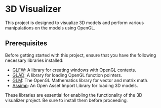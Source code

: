 # 3D Visualizer

This project is designed to visualize 3D models and perform various manipulations on the models using OpenGL.

## Prerequisites

Before getting started with this project, ensure that you have the following necessary libraries installed:

- [GLFW](https://www.glfw.org/): A library for creating windows with OpenGL contexts.
- [GLAD](https://github.com/Dav1dde/glad): A library for loading OpenGL function pointers.
- [GLM](https://glm.g-truc.net/0.9.9/index.html): The OpenGL Mathematics library for vector and matrix math.
- [Assimp](https://www.assimp.org/): An Open Asset Import Library for loading 3D models.

These libraries are essential for enabling the functionality of the 3D visualizer project. Be sure to install them before proceeding.